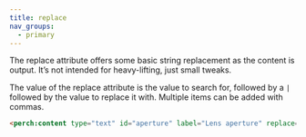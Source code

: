 ```yaml
---
title: replace
nav_groups:
  - primary
---
```


The replace attribute offers some basic string replacement as the content is output. It’s not intended for heavy-lifting, just small tweaks.

The value of the replace attribute is the value to search for, followed by a `|` followed by the value to replace it with. Multiple items can be added with commas.

```html
<perch:content type="text" id="aperture" label="Lens aperture" replace="f|ƒ">
```

